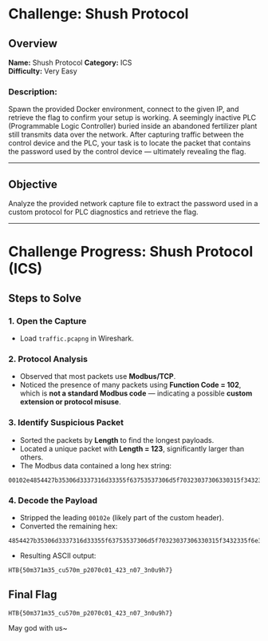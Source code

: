 # Challenge: Shush Protocol

## Overview

**Name:** Shush Protocol
**Category:** ICS  
**Difficulty:** Very Easy  

### Description:

Spawn the provided Docker environment, connect to the given IP, and retrieve the flag to confirm your setup is working.
A seemingly inactive PLC (Programmable Logic Controller) buried inside an abandoned fertilizer plant still transmits data over the network. After capturing traffic between the control device and the PLC, your task is to locate the packet that contains the password used by the control device — ultimately revealing the flag.

---

## Objective

Analyze the provided network capture file to extract the password used in a custom protocol for PLC diagnostics and retrieve the flag.

---

# Challenge Progress: Shush Protocol (ICS)

## Steps to Solve

### 1. Open the Capture
- Load `traffic.pcapng` in Wireshark.

### 2. Protocol Analysis
- Observed that most packets use **Modbus/TCP**.
- Noticed the presence of many packets using **Function Code = 102**, which is **not a standard Modbus code** — indicating a possible **custom extension or protocol misuse**.

### 3. Identify Suspicious Packet
- Sorted the packets by **Length** to find the longest payloads.
- Located a unique packet with **Length = 123**, significantly larger than others.
- The Modbus data contained a long hex string:

```
00102e4854427b35306d3337316d33355f63753537306d5f70323037306330315f3432335f6e30375f336e30753968377d
```

### 4. Decode the Payload
- Stripped the leading `00102e` (likely part of the custom header).
- Converted the remaining hex:

```
4854427b35306d3337316d33355f63753537306d5f70323037306330315f3432335f6e30375f336e30753968377d
```

- Resulting ASCII output:

```
HTB{50m371m35_cu570m_p2070c01_423_n07_3n0u9h7}
```

## Final Flag

```
HTB{50m371m35_cu570m_p2070c01_423_n07_3n0u9h7}
```

May god with us~